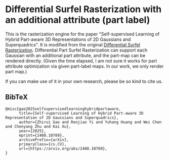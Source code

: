 # Differential Surfel Rasterization with an additional attribute (part label)
This is the rasterization engine for the paper "Self-supervised Learning of Hybrid Part-aware 3D Representations
of 2D Gaussians and Superquadrics".  It is modified from the original [Differential Surfel Rasterization](https://github.com/hbb1/diff-surfel-rasterization/tree/e0ed0207b3e0669960cfad70852200a4a5847f61).  Differential Part Surfel Rasterization can support each Gaussian with an additional part attribute, and the part-map can be rendered directly. (Given the time elapsed, I am not sure it works for part attribute optimization via given part-label maps. In our work, we only render part map.)

If you can make use of it in your own research, please be so kind to cite us.

## BibTeX
```
@misc{gao2025selfsupervisedlearninghybridpartaware,
      title={Self-supervised Learning of Hybrid Part-aware 3D Representation of 2D Gaussians and Superquadrics}, 
      author={Zhirui Gao and Renjiao Yi and Yuhang Huang and Wei Chen and Chenyang Zhu and Kai Xu},
      year={2025},
      eprint={2408.10789},
      archivePrefix={arXiv},
      primaryClass={cs.CV},
      url={https://arxiv.org/abs/2408.10789}, 
}
```
